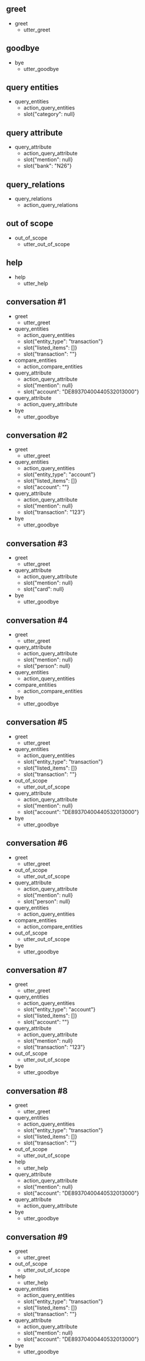 ## greet
* greet
  - utter_greet
 
## goodbye
* bye
  - utter_goodbye

## query entities
* query_entities
  - action_query_entities
  - slot{"category": null}

## query attribute
* query_attribute
  - action_query_attribute
  - slot{"mention": null}
  - slot{"bank": "N26"}

## query_relations
* query_relations
  - action_query_relations




  
## out of scope
* out_of_scope
  - utter_out_of_scope
  
## help
* help
  - utter_help

## conversation #1
* greet
  - utter_greet
* query_entities
  - action_query_entities
  - slot{"entity_type": "transaction"}
  - slot{"listed_items": []}
  - slot{"transaction": ""}
* compare_entities
  - action_compare_entities
* query_attribute
  - action_query_attribute
  - slot{"mention": null}
  - slot{"account": "DE89370400440532013000"}
* query_attribute
  - action_query_attribute
* bye
  - utter_goodbye

## conversation #2
* greet
  - utter_greet
* query_entities
  - action_query_entities
  - slot{"entity_type": "account"}
  - slot{"listed_items": []}
  - slot{"account": ""}
* query_attribute
  - action_query_attribute
  - slot{"mention": null}
  - slot{"transaction": "123"}
* bye
  - utter_goodbye

## conversation #3
* greet
  - utter_greet
* query_attribute
  - action_query_attribute
  - slot{"mention": null}
  - slot{"card": null}
* bye
  - utter_goodbye

## conversation #4
* greet
  - utter_greet
* query_attribute
  - action_query_attribute
  - slot{"mention": null}
  - slot{"person": null}
* query_entities
  - action_query_entities
* compare_entities
  - action_compare_entities
* bye
  - utter_goodbye

## conversation #5
* greet
  - utter_greet
* query_entities
  - action_query_entities
  - slot{"entity_type": "transaction"}
  - slot{"listed_items": []}
  - slot{"transaction": ""}
* out_of_scope
  - utter_out_of_scope
* query_attribute
  - action_query_attribute
  - slot{"mention": null}
  - slot{"account": "DE89370400440532013000"}
* bye
  - utter_goodbye

## conversation #6
* greet
  - utter_greet
* out_of_scope
  - utter_out_of_scope
* query_attribute
  - action_query_attribute
  - slot{"mention": null}
  - slot{"person": null}
* query_entities
  - action_query_entities
* compare_entities
  - action_compare_entities
* out_of_scope
  - utter_out_of_scope
* bye
  - utter_goodbye

## conversation #7
* greet
  - utter_greet
* query_entities
  - action_query_entities
  - slot{"entity_type": "account"}
  - slot{"listed_items": []}
  - slot{"account": ""}
* query_attribute
  - action_query_attribute
  - slot{"mention": null}
  - slot{"transaction": "123"}
* out_of_scope
  - utter_out_of_scope
* bye
  - utter_goodbye

## conversation #8
* greet
  - utter_greet
* query_entities
  - action_query_entities
  - slot{"entity_type": "transaction"}
  - slot{"listed_items": []}
  - slot{"transaction": ""}
* out_of_scope
  - utter_out_of_scope
* help
  - utter_help
* query_attribute
  - action_query_attribute
  - slot{"mention": null}
  - slot{"account": "DE89370400440532013000"}
* query_attribute
  - action_query_attribute
* bye
  - utter_goodbye

## conversation #9
* greet
  - utter_greet
* out_of_scope
  - utter_out_of_scope
* help
  - utter_help
* query_entities
  - action_query_entities
  - slot{"entity_type": "transaction"}
  - slot{"listed_items": []}
  - slot{"transaction": ""}
* query_attribute
  - action_query_attribute
  - slot{"mention": null}
  - slot{"account": "DE89370400440532013000"}
* bye
  - utter_goodbye